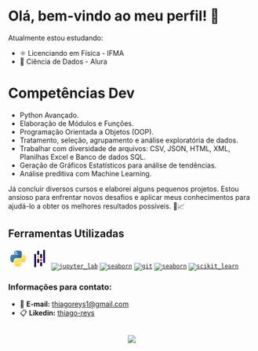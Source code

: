 # Olá, bem-vindo ao meu perfil! 🚀

Atualmente estou estudando:

- ⚛️ Licenciando em Física - IFMA
- 🎲 Ciência de Dados - Alura

# Competências Dev

- Python Avançado.
- Elaboração de Módulos e Funções.
- Programação Orientada a Objetos (OOP).
- Tratamento, seleção, agrupamento e análise exploratória de dados.
- Trabalhar com diversidade de arquivos: CSV, JSON, HTML, XML, Planilhas Excel e Banco de dados SQL.
- Geração de Gráficos Estatísticos para análise de tendências.
- Análise preditiva com Machine Learning.

Já concluir diversos cursos e elaborei alguns pequenos projetos. Estou ansioso para enfrentar novos desafios e aplicar meus conhecimentos para ajudá-lo a obter os melhores resultados possíveis. 🚀📈

## Ferramentas Utilizadas

<section>
 <!-- Language icons -->
 <p align="left">
 <!-- Python -->
 <a href="https://www.python.org" target="_blank" rel="noreferrer"><code><img src="https://raw.githubusercontent.com/devicons/devicon/master/icons/python/python-original.svg" alt="python" width="40" height="40"/></code></a>
  <!-- Pandas -->
 <a href="https://pandas.pydata.org/" target="_blank" rel="noreferrer"><code><img src="https://raw.githubusercontent.com/devicons/devicon/2ae2a900d2f041da66e950e4d48052658d850630/icons/pandas/pandas-original.svg" alt="pandas" width="40" height="40"/></code></a>
 <!-- Jupyter -->
 <a href="https://jupyter.org/" target="_blank" rel="noreferrer"><code><img src="https://cdn.jsdelivr.net/gh/devicons/devicon/icons/jupyter/jupyter-original.svg" alt="jupyter_lab" width="40" height="40"/></code></a>
 <!-- Numpy -->
 <a href="https://numpy.org/" target="_blank" rel="noreferrer"><code><img src="https://cdn.jsdelivr.net/gh/devicons/devicon/icons/numpy/numpy-original.svg" alt="seaborn" width="40" height="40"/></code></a>
 <!-- Git -->
 <a href="https://git-scm.com/" target="_blank" rel="noreferrer"><code><img src="https://www.vectorlogo.zone/logos/git-scm/git-scm-icon.svg" alt="git" width="40" height="40"/></code></a>
 <!-- Seaborn -->
 <a href="https://seaborn.pydata.org/" target="_blank" rel="noreferrer"><code><img src="https://seaborn.pydata.org/_images/logo-mark-lightbg.svg" alt="seaborn" width="40" height="40"/></code></a>
 <!-- Scikit Learn -->
 <a href="https://scikit-learn.org/" target="_blank" rel="noreferrer"><code><img src="https://upload.wikimedia.org/wikipedia/commons/0/05/Scikit_learn_logo_small.svg" alt="scikit_learn" width="40" height="40"/></code></a>
</section>

### Informações para contato:
- 📧 **E-mail:** thiagoreys1@gmail.com
- 📋 **Likedin:** [thiago-reys](https://www.linkedin.com/in/thiago-reys)

<br>
<div align="center">
  <!-- <a href="https://github.com/Alm3ida">
  <img height="180em" src="https://github-readme-stats.vercel.app/api?username=Alm3ida&show_icons=true&theme=aura&include_all_commits=true&count_private=true"/> -->
  <img height="180em" src="https://github-readme-stats.vercel.app/api/top-langs/?username=Alm3ida&layout=compact&langs_count=7&theme=github_dark"/>
</div>
